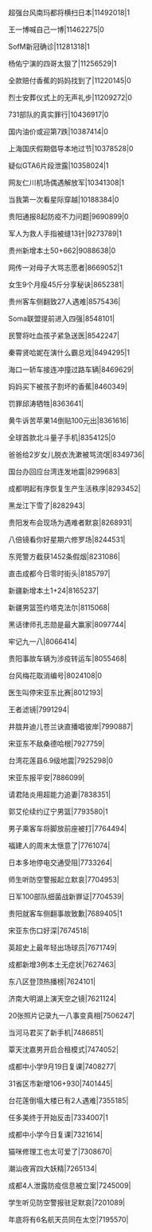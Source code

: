 超强台风南玛都将横扫日本|11492018|1

王一博喊自己一博|11462275|0

SofM新冠确诊|11281318|1

杨佑宁演的四哥太狠了|11256529|1

全款赔付香蕉的妈妈找到了|11220145|0

烈士安葬仪式上的无声礼步|11209272|0

731部队的真实罪行|10436917|0

国内油价或迎第7跌|10387414|0

上海国庆假期倡导本地过节|10378528|0

疑似GTA6片段泄露|10358024|1

网友仁川机场偶遇解放军|10341308|1

当我第一次看星际穿越|10188384|0

贵阳通报8起防疫不力问题|9690899|0

军人为救人手指被缝13针|9273789|1

贵州新增本土50+662|9088638|0

网传一对母子大骂志愿者|8669052|1

女生9个月瘦45斤分享秘诀|8652381|

贵州客车侧翻致27人遇难|8575436|

Soma联盟提前进入四强|8548101|

民警将吐血孩子紧急送医|8542247|

秦霄贤哈妮在演什么霸总戏|8494295|1

海口一轿车接连冲撞过路车辆|8469629|

妈妈买下被孩子割坏的香蕉|8460349|

罚罪邱涛牺牲|8363641|

黄牛诉苦苹果14倒贴100元出|8361616|

全球首款北斗量子手机|8354125|0

爸爸给2岁女儿脱衣洗漱被骂流氓|8349736|

国台办回应台湾连发地震|8299683|

成都明起有序恢复生产生活秩序|8293452|

黑龙江下雪了|8282943|

贵阳发布会现场为遇难者默哀|8268931|

八倍镜看你好星期六修罗场|8244531|

东莞警方截获1452条假烟|8231086|

直击成都今日零时街头|8185797|

新疆新增本土1+24|8165237|

新疆男篮签约塔克法尔|8115068|

黑话律师孔志勋是最大赢家|8097744|

牢记九一八|8066414|

贵阳事故车辆为涉疫转运车|8055468|

台风梅花取消编号|8024108|0

医生叫停宋亚东比赛|8012193|

王者滤镜|7991294|

井胧井迪儿苍兰诀直播唱彼岸|7990887|

宋亚东不敌桑德哈根|7927759|

台湾花莲县6.9级地震|7925298|0

宋亚东报平安|7886099|

请君陆炎用超能力追妻|7838351|

郭艾伦续约辽宁男篮|7793580|1

男子乘客车将脚放前座被打|7764494|

福建人的周末太惬意了|7761074|

日本多地停电交通受阻|7733264|

师生听防空警报起立默哀|7704953|

日军100部队细菌战新罪证|7704539|

贵阳就客车侧翻事故致歉|7689405|1

宋亚东伤口好深|7674518|

英超史上最年轻出场球员|7671749|

成都新增3例本土无症状|7627463|

东八区登顶热播榜|7624101|

济南大明湖上演天空之镜|7621124|

20张照片记录九一八事变真相|7506247|

当河马君买了新手机|7486851|

覃天沈嘉男开启合租模式|7474052|

成都中小学9月19日复课|7408277|

31省区市新增106+930|7401445|

台花莲倒塌大楼已有2人遇难|7355185|

任多美终于开始反击|7334007|1

成都中小学今日复课|7321614|

猫咪修理工也太可爱了|7308670|

潮汕夜宵四大妖精|7265134|

成都4人泄露防疫信息被立案|7245009|

学生听见防空警报驻足默哀|7201089|

年底将有6名航天员同在太空|7195570|

